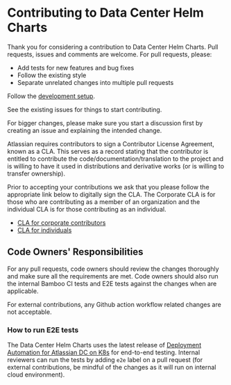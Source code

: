 # Contributing to Data Center Helm Charts

Thank you for considering a contribution to Data Center Helm Charts. Pull requests, issues and comments are welcome. For pull requests, please:

* Add tests for new features and bug fixes
* Follow the existing style
* Separate unrelated changes into multiple pull requests

Follow the [development setup](DEVELOPMENT.md).

See the existing issues for things to start contributing.

For bigger changes, please make sure you start a discussion first by creating an issue and explaining the intended change.

Atlassian requires contributors to sign a Contributor License Agreement, known as a CLA. This serves as a record stating that the contributor is entitled to contribute the code/documentation/translation to the project and is willing to have it used in distributions and derivative works (or is willing to transfer ownership).

Prior to accepting your contributions we ask that you please follow the appropriate link below to digitally sign the CLA. The Corporate CLA is for those who are contributing as a member of an organization and the individual CLA is for those contributing as an individual.

* [CLA for corporate contributors](https://opensource.atlassian.com/corporate)
* [CLA for individuals](https://opensource.atlassian.com/individual)

## Code Owners' Responsibilities

For any pull requests, code owners should review the changes thoroughly and make sure all the requirements are met. Code owners should also run the internal Bamboo CI tests and E2E tests against the changes when are applicable.

For external contributions, any Github action workflow related changes are not acceptable.

### How to run E2E tests

The Data Center Helm Charts uses the latest release of [Deployment Automation for Atlassian DC on K8s](https://github.com/atlassian-labs/data-center-terraform#deployment-automation-for-atlassian-dc-on-k8s) for end-to-end testing. Internal reviewers can run the tests by adding `e2e` label on a pull request (for external contributions, be mindful of the changes as it will run on internal cloud environment).
